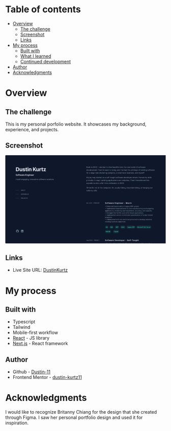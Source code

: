 # Table of contents

- [Overview](#overview)
  - [The challenge](#the-challenge)
  - [Screenshot](#screenshot)
  - [Links](#links)
- [My process](#my-process)
  - [Built with](#built-with)
  - [What I learned](#what-i-learned)
  - [Continued development](#continued-development)
- [Author](#author)
- [Acknowledgments](#acknowledgments)

# Overview

## The challenge

This is my personal porfolio website. It showcases my background, experience, and projects.

## Screenshot

![](./public/DustinKurtzPortfolio.png)

## Links

- Live Site URL: [DustinKurtz](https://www.d-kurtz.com/)

# My process

## Built with

- Typescript
- Tailwind
- Mobile-first workflow
- [React](https://reactjs.org/) - JS library
- [Next.js](https://nextjs.org/) - React framework

## Author

- Github - [Dustin-11](https://github.com/Dustin-11)
- Frontend Mentor - [dustin-kurtz11](https://www.linkedin.com/in/dustin-kurtz11/)

# Acknowledgments
I would like to recognize Britanny Chiang for the design that she created through Figma. I saw her personal portfolio design and used it for inspiration.